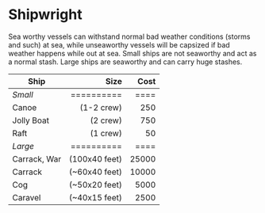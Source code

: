 # Shipwright

Sea worthy vessels can withstand normal bad weather conditions (storms and such) at sea, while unseaworthy vessels will be capsized if bad weather happens while out at sea. Small ships are not seaworthy and act as a normal stash. Large ships are seaworthy and can carry huge stashes.

| Ship         |          Size |  Cost |
| ------------ | ------------: | ----: |
| *Small*      |    ========== |  ==== |
| Canoe        |    (1-2 crew) |   250 |
| Jolly Boat   |      (2 crew) |   750 |
| Raft         |      (1 crew) |    50 |
| *Large*      |    ========== |  ==== |
| Carrack, War | (100x40 feet) | 25000 |
| Carrack      | (~60x40 feet) | 10000 |
| Cog          | (~50x20 feet) |  5000 |
| Caravel      | (~40x15 feet) |  2500 |
